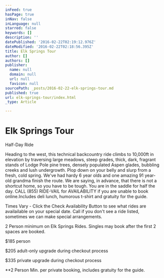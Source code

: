 ```yaml
---
inFeed: true
hasPage: true
inNav: false
inLanguage: null
starred: false
keywords: []
description: ''
datePublished: '2016-02-22T02:19:12.976Z'
dateModified: '2016-02-22T02:18:56.395Z'
title: Elk Springs Tour
author: []
authors: []
publisher:
  name: null
  domain: null
  url: null
  favicon: null
sourcePath: _posts/2016-02-22-elk-springs-tour.md
published: true
url: elk-springs-tour/index.html
_type: Article

---
```

# Elk Springs Tour

Half-Day Ride

Heading to the west, this technical backcountry ride climbs to 10,000ft in elevation by traversing large meadows, steep grades, thick, dark, fragrant stands of Lodge Pole pine trees, densely populated Aspen glades, bubbling creeks and lush undergrowth. Plop down on your belly and slurp from a fresh, cold spring. We've had hardy 6 year olds and one amazing 91 year-old grandma finish the route. We are saying, in advance, that there is not a shortcut home, so you have to be tough. You are in the saddle for half the day.     CALL (855) RIDE-VAIL for AVAILABILITY if you are unable to book online.Includes deli lunch, humorous t-shirt and gratuity for the guide. 

Times Vary - Click the Check Availability Button to see what rides are availailable on your special date.  Call if you don't see a ride listed, sometimes we can make special arrangements.

2 Person minimum on Elk Springs Rides.  Singles may book after the first 2 spaces are booked.

$185 person

$205 adult-only upgrade during checkout process

$335 private  upgrade during checkout process

\*\*2 Person Min. per private booking, includes gratuity for the guide.